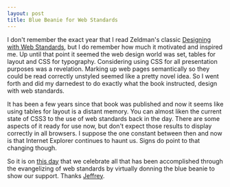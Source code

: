 ```yaml
---
layout: post
title: Blue Beanie for Web Standards
---
```


I don't remember the exact year that I read Zeldman's classic [Designing with Web Standards](https://www.amazon.com/Designing-Web-Standards-Jeffrey-Zeldman/dp/0321616952/ref=sr_1_1?s=books&ie=UTF8&qid=1291153514&sr=1-1), but I do remember how much it motivated and inspired me. Up until that point it seemed the web design world was set, tables for layout and CSS for typography. Considering using CSS for all presentation purposes was a revelation. Marking up web pages semantically so they could be read correctly unstyled seemed like a pretty novel idea. So I went forth and did my darnedest to do exactly what the book instructed, design with web standards.

It has been a few years since that book was published and now it seems like using tables for layout is a distant memory. You can almost liken the current state of CSS3 to the use of web standards back in the day. There are some aspects of it ready for use now, but don't expect those results to display correctly in all browsers. I suppose the one constant between then and now is that Internet Explorer continues to haunt us. Signs do point to that changing though.

So it is on [this day](https://www.zeldman.com/2010/11/28/dont-forget-blue-beanie-day/) that we celebrate all that has been accomplished through the evangelizing of web standards by virtually donning the blue beanie to show our support. Thanks [Jeffrey](https://www.zeldman.com/).